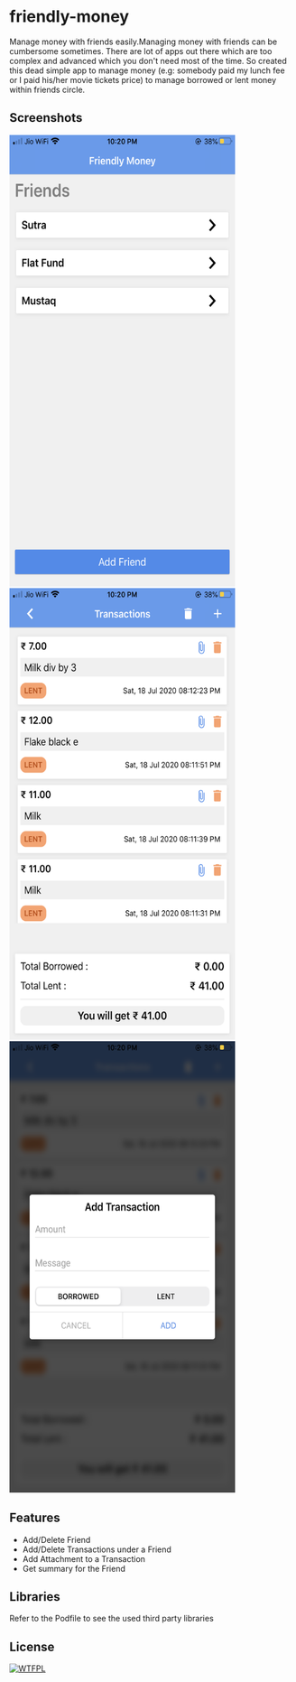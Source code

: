 # friendly-money
Manage money with friends easily.Managing money with friends can be cumbersome sometimes. There are lot of apps out there which are too complex and advanced which you don't need most of the time.
So created this dead simple app to manage money (e.g: somebody paid my lunch fee or I paid his/her movie tickets price) to manage borrowed or lent money within friends circle.

## Screenshots

<img src="./screenshots/friends_list.PNG" alt="friends list" width="400" height="800"/>
<img src="./screenshots/transactions.PNG" alt="transactions" width="400" height="800"/>
<img src="./screenshots/add_transaction.PNG" alt="add transactions" width="400" height="800"/>

## Features
<ul>
<li>Add/Delete Friend</li>
<li>Add/Delete Transactions under a Friend</li>
<li>Add Attachment to a Transaction</li>
<li>Get summary for the Friend</li>
</ul>

## Libraries
Refer to the Podfile to see the used third party libraries

## License
<a href="http://www.wtfpl.net/"><img
       src="http://www.wtfpl.net/wp-content/uploads/2012/12/wtfpl-badge-4.png"
       width="80" height="15" alt="WTFPL" /></a>
